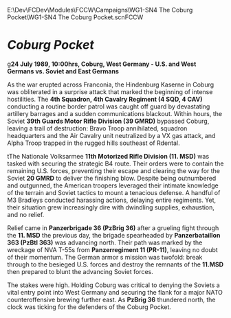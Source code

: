 E:\Dev\FCDev\Modules\FCCW\Campaigns\WG1-SN4 The Coburg Pocket\WG1-SN4 The Coburg Pocket.scnFCCW 

# *Coburg Pocket*

g**24 July 1989, 10:00hrs, Coburg, West Germany - U.S. and West Germans vs. Soviet and East Germans** 

As the war erupted across Franconia, the Hindenburg Kaserne in Coburg was obliterated in a surprise attack that marked the beginning of intense hostilities. The **4th Squadron, 4th Cavalry Regiment (4 SQD, 4 CAV)** conducting a routine border patrol was caught off guard by devastating artillery barrages and a sudden communications blackout. Within hours, the Soviet **39th Guards Motor Rifle Division (39 GMRD)** bypassed Coburg, leaving a trail of destruction: Bravo Troop annihilated, squadron headquarters and the Air Cavalry unit neutralized by a VX gas attack, and Alpha Troop trapped in the rugged hills southeast of Rdental.



tThe Nationale Volksarmee **11th Motorized Rifle Division (11. MSD)** was tasked with securing the strategic B4 route. Their orders were to contain the remaining U.S. forces, preventing their escape and clearing the way for the Soviet **20 GMRD** to deliver the finishing blow. Despite being outnumbered and outgunned, the American troopers leveraged their intimate knowledge of the terrain and Soviet tactics to mount a tenacious defense. A handful of M3 Bradleys conducted harassing actions, delaying entire regiments. Yet, their situation grew increasingly dire with dwindling supplies, exhaustion, and no relief.



Relief came in **Panzerbrigade 36 (PzBrig 36)** after a grueling fight through the **11. MSD** the previous day, the brigade spearheaded by **Panzerbataillon 363 (PzBtl 363)** was advancing north. Their path was marked by the wreckage of NVA T-55s from **Panzerregiment 11 (PR-11)**, leaving no doubt of their momentum. The German armor s mission was twofold: break through to the besieged U.S. forces and destroy the remnants of the **11.MSD** then prepared to blunt the advancing Soviet forces.



The stakes were high. Holding Coburg was critical to denying the Soviets a vital entry point into West Germany and securing the flank for a major NATO counteroffensive brewing further east. As **PzBrig 36** thundered north, the clock was ticking for the defenders of the Coburg Pocket.
